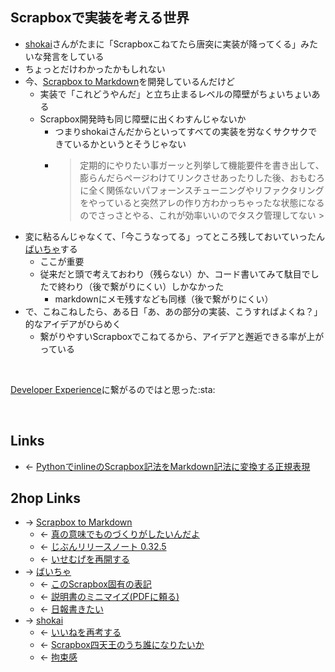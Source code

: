 ## Scrapboxで実装を考える世界
- [shokai](shokai.md)さんがたまに「Scrapboxこねてたら唐突に実装が降ってくる」みたいな発言をしている
- ちょっとだけわかったかもしれない
- 今、[Scrapbox to Markdown](Scrapbox_to_Markdown.md)を開発しているんだけど
    - 実装で「これどうやんだ」と立ち止まるレベルの障壁がちょいちょいある
    - Scrapbox開発時も同じ障壁に出くわすんじゃないか
        - つまりshokaiさんだからといってすべての実装を労なくサクサクできているかというとそうじゃない
        - <blockquote>定期的にやりたい事ガーッと列挙して機能要件を書き出して、膨らんだらページわけてリンクさせあったりした後、おもむろに全く関係ないパフォーンスチューニングやリファクタリングをやっていると突然アレの作り方わかっちゃったな状態になるのでさっさとやる、これが効率いいのでタスク管理してない <https://twitter.com/shokai/status/1382995520721801218</blockquote>>
- 変に粘るんじゃなくて、「今こうなってる」ってところ残しておいていったん[ばいちゃ](ばいちゃ.md)する
    - ここが重要
    - 従来だと頭で考えておわり（残らない）か、コード書いてみて駄目でしたで終わり（後で繋がりにくい）しかなかった
        - markdownにメモ残すなども同様（後で繋がりにくい）
- で、こねこねしたら、ある日「あ、あの部分の実装、こうすればよくね？」的なアイデアがひらめく
    - 繋がりやすいScrapboxでこねてるから、アイデアと邂逅できる率が上がっている

<br>

[Developer Experience](Developer_Experience.md)に繋がるのではと思った:sta:

<br>

## Links
- ← [PythonでinlineのScrapbox記法をMarkdown記法に変換する正規表現](PythonでinlineのScrapbox記法をMarkdown記法に変換する正規表現.md)

## 2hop Links
- → [Scrapbox to Markdown](Scrapbox_to_Markdown.md)
    - ← [真の意味でものづくりがしたいんだよ](真の意味でものづくりがしたいんだよ.md)
    - ← [じぶんリリースノート 0.32.5](じぶんリリースノート_0.32.5.md)
    - ← [いせむげを再開する](いせむげを再開する.md)
- → [ばいちゃ](ばいちゃ.md)
    - ← [このScrapbox固有の表記](このScrapbox固有の表記.md)
    - ← [説明書のミニマイズ(PDFに頼る)](説明書のミニマイズ_PDFに頼る_.md)
    - ← [日報書きたい](日報書きたい.md)
- → [shokai](shokai.md)
    - ← [いいねを再考する](いいねを再考する.md)
    - ← [Scrapbox四天王のうち誰になりたいか](Scrapbox四天王のうち誰になりたいか.md)
    - ← [拘束感](拘束感.md)
